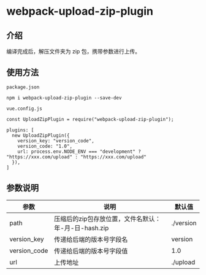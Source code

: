 # webpack-upload-zip-plugin

## 介绍
编译完成后，解压文件夹为 zip 包，携带参数进行上传。

## 使用方法
`package.json`
```
npm i webpack-upload-zip-plugin --save-dev
```

`vue.config.js`

```
const UploadZipPlugin = require("webpack-upload-zip-plugin");

plugins: [
  new UploadZipPlugin({
    version_key: "version_code",
    version_code: "1.0",
    url: process.env.NODE_ENV === "development" ? "https://xxx.com/upload" : "https://xxx.com/upload"
  }),
]
```

## 参数说明

| 参数         | 说明                                                 | 默认值    |
| ------------ | ---------------------------------------------------- | --------- |
| path         | 压缩后的zip包存放位置，文件名默认：年-月-日-hash.zip | ./version |
| version_key  | 传递给后端的版本号字段名                             | version   |
| version_code | 传递给后端的版本号字段值                             | 1.0       |
| url          | 上传地址                                             | ./upload  |

